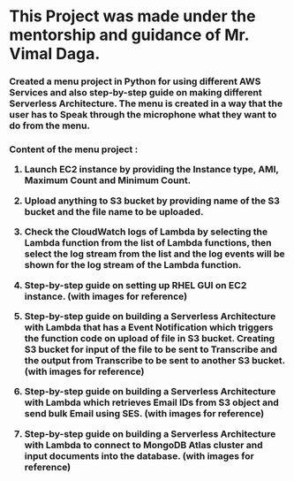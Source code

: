 <h1>This Project was made under the mentorship and guidance of Mr. Vimal Daga.</h1>

<h3>
Created a menu project in Python for using different AWS Services and also step-by-step guide on making different Serverless Architecture.
The menu is created in a way that the user has to Speak through the microphone what they want to do from the menu.
</h3>

<h3>
Content of the menu project :

1.	Launch EC2 instance by providing the Instance type, AMI, Maximum Count and Minimum Count. 

2.	Upload anything to S3 bucket by providing name of the S3 bucket and the file name to be uploaded.

3.	Check the CloudWatch logs of Lambda by selecting the Lambda function from the list of Lambda functions, then select the log stream from the list and the log events will be shown for the log stream of the Lambda function.

4.	Step-by-step guide on setting up RHEL GUI on EC2 instance. (with images for reference)

5.	Step-by-step guide on building a Serverless Architecture with Lambda that has a Event Notification which triggers the function code on upload of file in S3 bucket. Creating S3 bucket for input of the file to be sent to Transcribe and the output from Transcribe to be sent to another S3 bucket. (with images for reference)

6.	Step-by-step guide on building a Serverless Architecture with Lambda which retrieves Email IDs from S3 object and send bulk Email using SES. (with images for reference)

7.	Step-by-step guide on building a Serverless Architecture with Lambda to connect to MongoDB Atlas cluster and input documents into the database. (with images for reference)
</h3>